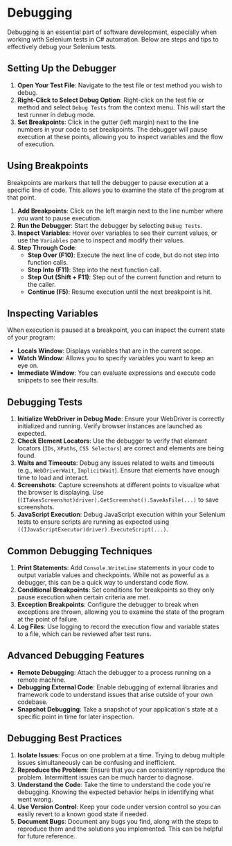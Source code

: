 # Debugging

Debugging is an essential part of software development, especially when working with Selenium tests in C# automation. Below are steps and tips to effectively debug your Selenium tests.

## Setting Up the Debugger

1. **Open Your Test File**: Navigate to the test file or test method you wish to debug.
1. **Right-Click to Select Debug Option**: Right-click on the test file or method and select `Debug Tests` from the context menu. This will start the test runner in debug mode.
1. **Set Breakpoints**: Click in the gutter (left margin) next to the line numbers in your code to set breakpoints. The debugger will pause execution at these points, allowing you to inspect variables and the flow of execution.

## Using Breakpoints

Breakpoints are markers that tell the debugger to pause execution at a specific line of code. This allows you to examine the state of the program at that point.

1. **Add Breakpoints**: Click on the left margin next to the line number where you want to pause execution.
1. **Run the Debugger**: Start the debugger by selecting `Debug Tests`.
1. **Inspect Variables**: Hover over variables to see their current values, or use the `Variables` pane to inspect and modify their values.
1. **Step Through Code**:
	- **Step Over (F10)**: Execute the next line of code, but do not step into function calls.
	- **Step Into (F11)**: Step into the next function call.
	- **Step Out (Shift + F11)**: Step out of the current function and return to the caller.
	- **Continue (F5)**: Resume execution until the next breakpoint is hit.

## Inspecting Variables

When execution is paused at a breakpoint, you can inspect the current state of your program:

- **Locals Window**: Displays variables that are in the current scope.
- **Watch Window**: Allows you to specify variables you want to keep an eye on.
- **Immediate Window**: You can evaluate expressions and execute code snippets to see their results.

## Debugging Tests

1. **Initialize WebDriver in Debug Mode**: Ensure your WebDriver is correctly initialized and running. Verify browser instances are launched as expected.
1. **Check Element Locators**: Use the debugger to verify that element locators (`IDs`, `XPaths`, `CSS Selectors`) are correct and elements are being found.
1. **Waits and Timeouts**: Debug any issues related to waits and timeouts (e.g., `WebDriverWait`, `ImplicitWait`). Ensure that elements have enough time to load and interact.
1. **Screenshots**: Capture screenshots at different points to visualize what the browser is displaying. Use (`(ITakesScreenshot)driver).GetScreenshot().SaveAsFile(...)` to save screenshots.
1. **JavaScript Execution**: Debug JavaScript execution within your Selenium tests to ensure scripts are running as expected using `((IJavaScriptExecutor)driver).ExecuteScript(...)`.

## Common Debugging Techniques

1. **Print Statements**: Add `Console.WriteLine` statements in your code to output variable values and checkpoints. While not as powerful as a debugger, this can be a quick way to understand code flow.
1. **Conditional Breakpoints**: Set conditions for breakpoints so they only pause execution when certain criteria are met.
1. **Exception Breakpoints**: Configure the debugger to break when exceptions are thrown, allowing you to examine the state of the program at the point of failure.
1. **Log Files**: Use logging to record the execution flow and variable states to a file, which can be reviewed after test runs.

## Advanced Debugging Features

- **Remote Debugging**: Attach the debugger to a process running on a remote machine.
- **Debugging External Code**: Enable debugging of external libraries and framework code to understand issues that arise outside of your own codebase.
- **Snapshot Debugging**: Take a snapshot of your application's state at a specific point in time for later inspection.

## Debugging Best Practices

1. **Isolate Issues**: Focus on one problem at a time. Trying to debug multiple issues simultaneously can be confusing and inefficient.
1. **Reproduce the Problem**: Ensure that you can consistently reproduce the problem. Intermittent issues can be much harder to diagnose.
1. **Understand the Code**: Take the time to understand the code you're debugging. Knowing the expected behavior helps in identifying what went wrong.
1. **Use Version Control**: Keep your code under version control so you can easily revert to a known good state if needed.
1. **Document Bugs**: Document any bugs you find, along with the steps to reproduce them and the solutions you implemented. This can be helpful for future reference.


